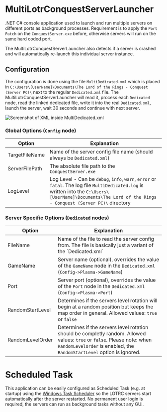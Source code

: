 # MultiLotrConquestServerLauncher

.NET C# console application used to launch and run multiple servers on different ports as background processes. Requirement is to apply the `Port Patch` on the `ConquestServer.exe` before, otherwise servers will run on the same hard coded port.

The MultiLotrConquestServerLauncher also detects if a server is crashed and will automatically re-launch this individual server instance.

## Configuration

The configuration is done using the file `MultiDedicated.xml` which is placed in `C:\Users\[UserName]\Documents\The Lord of the Rings - Conquest (Server PC)\` next to the regular `Dedicated.xml` file.
The MultiLotrConquestServerLauncher will read it, process each `Dedicated` node, read the linked dedicated file, write it into the real `Dedicated.xml`, launch the server, wait 30 seconds and continue with next server.

![Screenshot of XML inside MultiDedicated.xml](https://i.imgur.com/2v06IGQ.png "MultiDedicated.xml")

### Global Options (`Config` node)

|Option|Explanation|
|------|-----------|
|TargetFileName|Name of the server config file name (should always be `Dedicated.xml`)|
|ServerFilePath|The absolute file path to the `ConquestServer.exe`|
|LogLevel|Log Level - Can be `debug`, `info`, `warn`, `error` or `fatal`. The log file `MultiDedicated.log` is written into the `C:\Users\[UserName]\Documents\The Lord of the Rings - Conquest (Server PC)\` directory|

### Server Specific Options (`Dedicated` nodes)

|Option|Explanation|
|------|-----------|
|FileName|Name of the file to read the server config from. The file is basically just a variant of the ´Dedicated.xml`|
|GameName|Server name (optional), overrides the value of the `GameName` node in the `Dedicated.xml` (`Config->Plasma->GameName`)|
|Port|Server port (optional), overrides the value of the `Port` node in the `Dedicated.xml` (`Config->Plasma->Port`)|
|RandomStartLevel|Determines if the servers level rotation will begin at a random position but keeps the map order in general. Allowed values: `true` or `false`|
|RandomLevelOrder|Determines if the servers level rotation should be completly random. Allowed values: `true` or `false`. Please note: when `RandomLevelOrder` is enabled, the `RandomStartLevel` option is ignored.|

# Scheduled Task

This application can be easily configured as Scheduled Task (e.g. at startup) using the [Windows Task Scheduler](https://en.wikipedia.org/wiki/Windows_Task_Scheduler) so the  LOTRC servers start automatically after the server restarted. No permanent user login is required, the servers can run as background tasks without any GUI.